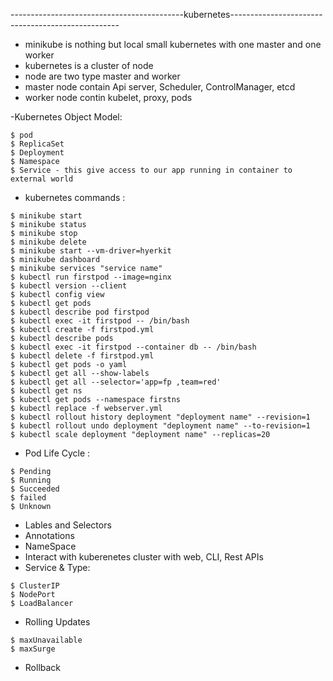 -------------------------------------------kubernetes--------------------------------------------------

- minikube is nothing but local small kubernetes with one master and one worker
- kubernetes is a cluster of node
- node are two type master and worker
- master node contain Api server, Scheduler, ControlManager, etcd
- worker node contin kubelet, proxy, pods

-Kubernetes Object Model:
```
$ pod
$ ReplicaSet
$ Deployment
$ Namespace
$ Service - this give access to our app running in container to external world
```

- kubernetes commands :
```
$ minikube start
$ minikube status
$ minikube stop
$ minikube delete
$ minikube start --vm-driver=hyerkit
$ minikube dashboard
$ minikube services "service name"
$ kubectl run firstpod --image=nginx
$ kubectl version --client
$ kubectl config view
$ kubectl get pods
$ kubectl describe pod firstpod
$ kubectl exec -it firstpod -- /bin/bash
$ kubectl create -f firstpod.yml
$ kubectl describe pods
$ kubectl exec -it firstpod --container db -- /bin/bash
$ kubectl delete -f firstpod.yml
$ kubectl get pods -o yaml
$ kubectl get all --show-labels
$ kubectl get all --selector='app=fp ,team=red'
$ kubectl get ns
$ kubectl get pods --namespace firstns
$ kubectl replace -f webserver.yml
$ kubectl rollout history deployment "deployment name" --revision=1
$ kubectl rollout undo deployment "deployment name" --to-revision=1
$ kubectl scale deployment "deployment name" --replicas=20
```

- Pod Life Cycle :
```
$ Pending
$ Running
$ Succeeded
$ failed
$ Unknown
```
- Lables and Selectors
- Annotations
- NameSpace
- Interact with kuberenetes cluster with web, CLI, Rest APIs
- Service & Type:
```
$ ClusterIP
$ NodePort
$ LoadBalancer
```
- Rolling Updates
```
$ maxUnavailable
$ maxSurge
```
- Rollback

